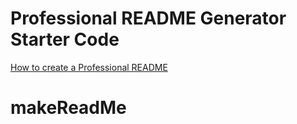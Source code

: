 # Professional README Generator Starter Code

[How to create a Professional README](./readme-guide.md)
# makeReadMe
